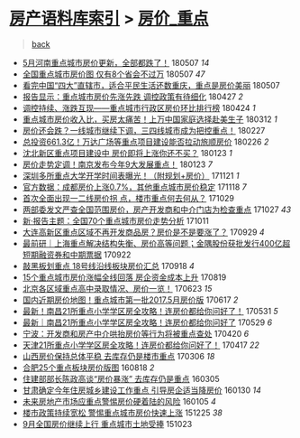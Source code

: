 [房产语料库索引](../../README.md)  > [房价_重点](房价_重点.md)
====
> [back](../README.md)

- [5月河南重点城市房价更新，全部都跌了！](http://jkwz.applinzi.com/ittc/7100390187622466577.html#5%E6%9C%88%E6%B2%B3%E5%8D%97%E9%87%8D%E7%82%B9%E5%9F%8E%E5%B8%82%E6%88%BF%E4%BB%B7%E6%9B%B4%E6%96%B0%EF%BC%8C%E5%85%A8%E9%83%A8%E9%83%BD%E8%B7%8C%E4%BA%86%EF%BC%81) 180507 *14* 
- [全国重点城市房价图 仅有8个省会不过万](http://jkwz.applinzi.com/ittc/7100347257935365131.html#%E5%85%A8%E5%9B%BD%E9%87%8D%E7%82%B9%E5%9F%8E%E5%B8%82%E6%88%BF%E4%BB%B7%E5%9B%BE+%E4%BB%85%E6%9C%898%E4%B8%AA%E7%9C%81%E4%BC%9A%E4%B8%8D%E8%BF%87%E4%B8%87) 180507 *47* 
- [看完中国“四大”直辖市，适合平民生活还数重庆，重点是房价美丽](http://jkwz.applinzi.com/ittc/7100279856187311114.html#%E7%9C%8B%E5%AE%8C%E4%B8%AD%E5%9B%BD%E2%80%9C%E5%9B%9B%E5%A4%A7%E2%80%9D%E7%9B%B4%E8%BE%96%E5%B8%82%EF%BC%8C%E9%80%82%E5%90%88%E5%B9%B3%E6%B0%91%E7%94%9F%E6%B4%BB%E8%BF%98%E6%95%B0%E9%87%8D%E5%BA%86%EF%BC%8C%E9%87%8D%E7%82%B9%E6%98%AF%E6%88%BF%E4%BB%B7%E7%BE%8E%E4%B8%BD) 180507  
- [报告显示：重点城市房价先涨先跌 调控政策有待细化](http://jkwz.applinzi.com/ittc/7096794733336855558.html#%E6%8A%A5%E5%91%8A%E6%98%BE%E7%A4%BA%EF%BC%9A%E9%87%8D%E7%82%B9%E5%9F%8E%E5%B8%82%E6%88%BF%E4%BB%B7%E5%85%88%E6%B6%A8%E5%85%88%E8%B7%8C+%E8%B0%83%E6%8E%A7%E6%94%BF%E7%AD%96%E6%9C%89%E5%BE%85%E7%BB%86%E5%8C%96) 180427 *2* 
- [调控持续、涨跌互现——重点城市行政区房价环比排行榜](http://jkwz.applinzi.com/ittc/7095482689069253639.html#%E8%B0%83%E6%8E%A7%E6%8C%81%E7%BB%AD%E3%80%81%E6%B6%A8%E8%B7%8C%E4%BA%92%E7%8E%B0%E2%80%94%E2%80%94%E9%87%8D%E7%82%B9%E5%9F%8E%E5%B8%82%E8%A1%8C%E6%94%BF%E5%8C%BA%E6%88%BF%E4%BB%B7%E7%8E%AF%E6%AF%94%E6%8E%92%E8%A1%8C%E6%A6%9C) 180424 *1* 
- [重点城市房价收入比，买房太痛苦！上万中国家庭选择赴美生子](http://jkwz.applinzi.com/ittc/7079604818463425547.html#%E9%87%8D%E7%82%B9%E5%9F%8E%E5%B8%82%E6%88%BF%E4%BB%B7%E6%94%B6%E5%85%A5%E6%AF%94%EF%BC%8C%E4%B9%B0%E6%88%BF%E5%A4%AA%E7%97%9B%E8%8B%A6%EF%BC%81%E4%B8%8A%E4%B8%87%E4%B8%AD%E5%9B%BD%E5%AE%B6%E5%BA%AD%E9%80%89%E6%8B%A9%E8%B5%B4%E7%BE%8E%E7%94%9F%E5%AD%90) 180312 *1* 
- [房价还会跌？一线城市继续下调，三四线城市成为把控重点！](http://jkwz.applinzi.com/ittc/7074704810299622416.html#%E6%88%BF%E4%BB%B7%E8%BF%98%E4%BC%9A%E8%B7%8C%EF%BC%9F%E4%B8%80%E7%BA%BF%E5%9F%8E%E5%B8%82%E7%BB%A7%E7%BB%AD%E4%B8%8B%E8%B0%83%EF%BC%8C%E4%B8%89%E5%9B%9B%E7%BA%BF%E5%9F%8E%E5%B8%82%E6%88%90%E4%B8%BA%E6%8A%8A%E6%8E%A7%E9%87%8D%E7%82%B9%EF%BC%81) 180227  
- [总投资661.3亿！万达广场等重点项目建设能否拉动旅顺房价](http://jkwz.applinzi.com/ittc/7074326525635986448.html#%E6%80%BB%E6%8A%95%E8%B5%84661.3%E4%BA%BF%EF%BC%81%E4%B8%87%E8%BE%BE%E5%B9%BF%E5%9C%BA%E7%AD%89%E9%87%8D%E7%82%B9%E9%A1%B9%E7%9B%AE%E5%BB%BA%E8%AE%BE%E8%83%BD%E5%90%A6%E6%8B%89%E5%8A%A8%E6%97%85%E9%A1%BA%E6%88%BF%E4%BB%B7) 180226 *2* 
- [沈北新区重点项目建设中 房价即将上涨你还不买？](http://jkwz.applinzi.com/ittc/7061792158502093830.html#%E6%B2%88%E5%8C%97%E6%96%B0%E5%8C%BA%E9%87%8D%E7%82%B9%E9%A1%B9%E7%9B%AE%E5%BB%BA%E8%AE%BE%E4%B8%AD+%E6%88%BF%E4%BB%B7%E5%8D%B3%E5%B0%86%E4%B8%8A%E6%B6%A8%E4%BD%A0%E8%BF%98%E4%B8%8D%E4%B9%B0%EF%BC%9F) 180123 *1* 
- [房价走势定调！南京发布今年9大发展重点！](http://jkwz.applinzi.com/ittc/7061729152376243211.html#%E6%88%BF%E4%BB%B7%E8%B5%B0%E5%8A%BF%E5%AE%9A%E8%B0%83%EF%BC%81%E5%8D%97%E4%BA%AC%E5%8F%91%E5%B8%83%E4%BB%8A%E5%B9%B49%E5%A4%A7%E5%8F%91%E5%B1%95%E9%87%8D%E7%82%B9%EF%BC%81) 180123 *7* 
- [深圳多所重点大学开学时间表曝光！（附规划+房价）](http://jkwz.applinzi.com/ittc/7038402091754718224.html#%E6%B7%B1%E5%9C%B3%E5%A4%9A%E6%89%80%E9%87%8D%E7%82%B9%E5%A4%A7%E5%AD%A6%E5%BC%80%E5%AD%A6%E6%97%B6%E9%97%B4%E8%A1%A8%E6%9B%9D%E5%85%89%EF%BC%81%EF%BC%88%E9%99%84%E8%A7%84%E5%88%92%2B%E6%88%BF%E4%BB%B7%EF%BC%89) 171121 *1* 
- [官方数据：成都房价上涨0.7%，其他重点城市房价稳定](http://jkwz.applinzi.com/ittc/7037406606315226128.html#%E5%AE%98%E6%96%B9%E6%95%B0%E6%8D%AE%EF%BC%9A%E6%88%90%E9%83%BD%E6%88%BF%E4%BB%B7%E4%B8%8A%E6%B6%A80.7%25%EF%BC%8C%E5%85%B6%E4%BB%96%E9%87%8D%E7%82%B9%E5%9F%8E%E5%B8%82%E6%88%BF%E4%BB%B7%E7%A8%B3%E5%AE%9A) 171118 *7* 
- [首次全面出现一二线房价拐 点，楼市重点何去何从？](http://jkwz.applinzi.com/ittc/7029497412039738384.html#%E9%A6%96%E6%AC%A1%E5%85%A8%E9%9D%A2%E5%87%BA%E7%8E%B0%E4%B8%80%E4%BA%8C%E7%BA%BF%E6%88%BF%E4%BB%B7%E6%8B%90+%E7%82%B9%EF%BC%8C%E6%A5%BC%E5%B8%82%E9%87%8D%E7%82%B9%E4%BD%95%E5%8E%BB%E4%BD%95%E4%BB%8E%EF%BC%9F) 171029  
- [两部委发文严查全国范围房价，房产开发商和中介门店为检查重点](http://jkwz.applinzi.com/ittc/7029073357725762577.html#%E4%B8%A4%E9%83%A8%E5%A7%94%E5%8F%91%E6%96%87%E4%B8%A5%E6%9F%A5%E5%85%A8%E5%9B%BD%E8%8C%83%E5%9B%B4%E6%88%BF%E4%BB%B7%EF%BC%8C%E6%88%BF%E4%BA%A7%E5%BC%80%E5%8F%91%E5%95%86%E5%92%8C%E4%B8%AD%E4%BB%8B%E9%97%A8%E5%BA%97%E4%B8%BA%E6%A3%80%E6%9F%A5%E9%87%8D%E7%82%B9) 171027 *43* 
- [新·报告主题：全国70个重点城市房价走势分析](http://jkwz.applinzi.com/ittc/7023123935711986704.html#%E6%96%B0%C2%B7%E6%8A%A5%E5%91%8A%E4%B8%BB%E9%A2%98%EF%BC%9A%E5%85%A8%E5%9B%BD70%E4%B8%AA%E9%87%8D%E7%82%B9%E5%9F%8E%E5%B8%82%E6%88%BF%E4%BB%B7%E8%B5%B0%E5%8A%BF%E5%88%86%E6%9E%90) 171011  
- [大连高新区重点区域不再开发商品房？房价是不是要涨了？](http://jkwz.applinzi.com/ittc/7018674674379260944.html#%E5%A4%A7%E8%BF%9E%E9%AB%98%E6%96%B0%E5%8C%BA%E9%87%8D%E7%82%B9%E5%8C%BA%E5%9F%9F%E4%B8%8D%E5%86%8D%E5%BC%80%E5%8F%91%E5%95%86%E5%93%81%E6%88%BF%EF%BC%9F%E6%88%BF%E4%BB%B7%E6%98%AF%E4%B8%8D%E6%98%AF%E8%A6%81%E6%B6%A8%E4%BA%86%EF%BC%9F) 170929 *4* 
- [最前研｜上海重点解决结构失衡、房价高等问题；金隅股份获批发行400亿超短期融资券和中期票据](http://jkwz.applinzi.com/ittc/7016204732685878289.html#%E6%9C%80%E5%89%8D%E7%A0%94%EF%BD%9C%E4%B8%8A%E6%B5%B7%E9%87%8D%E7%82%B9%E8%A7%A3%E5%86%B3%E7%BB%93%E6%9E%84%E5%A4%B1%E8%A1%A1%E3%80%81%E6%88%BF%E4%BB%B7%E9%AB%98%E7%AD%89%E9%97%AE%E9%A2%98%EF%BC%9B%E9%87%91%E9%9A%85%E8%82%A1%E4%BB%BD%E8%8E%B7%E6%89%B9%E5%8F%91%E8%A1%8C400%E4%BA%BF%E8%B6%85%E7%9F%AD%E6%9C%9F%E8%9E%8D%E8%B5%84%E5%88%B8%E5%92%8C%E4%B8%AD%E6%9C%9F%E7%A5%A8%E6%8D%AE) 170922  
- [敲黑板划重点 18号线沿线板块房价汇总](http://jkwz.applinzi.com/ittc/7014592552009991185.html#%E6%95%B2%E9%BB%91%E6%9D%BF%E5%88%92%E9%87%8D%E7%82%B9+18%E5%8F%B7%E7%BA%BF%E6%B2%BF%E7%BA%BF%E6%9D%BF%E5%9D%97%E6%88%BF%E4%BB%B7%E6%B1%87%E6%80%BB) 170918 *4* 
- [15个重点城市房价涨幅全线回落 房企资金成本上升](http://jkwz.applinzi.com/ittc/7003408673395966993.html#15%E4%B8%AA%E9%87%8D%E7%82%B9%E5%9F%8E%E5%B8%82%E6%88%BF%E4%BB%B7%E6%B6%A8%E5%B9%85%E5%85%A8%E7%BA%BF%E5%9B%9E%E8%90%BD+%E6%88%BF%E4%BC%81%E8%B5%84%E9%87%91%E6%88%90%E6%9C%AC%E4%B8%8A%E5%8D%87) 170819  
- [北京各区域重点高中录取情况、房价一览！](http://jkwz.applinzi.com/ittc/6982430621908337668.html#%E5%8C%97%E4%BA%AC%E5%90%84%E5%8C%BA%E5%9F%9F%E9%87%8D%E7%82%B9%E9%AB%98%E4%B8%AD%E5%BD%95%E5%8F%96%E6%83%85%E5%86%B5%E3%80%81%E6%88%BF%E4%BB%B7%E4%B8%80%E8%A7%88%EF%BC%81) 170623 *15* 
- [国内近期房价地图！重点城市第一批2017.5月房价版](http://jkwz.applinzi.com/ittc/6980233204609844228.html#%E5%9B%BD%E5%86%85%E8%BF%91%E6%9C%9F%E6%88%BF%E4%BB%B7%E5%9C%B0%E5%9B%BE%EF%BC%81%E9%87%8D%E7%82%B9%E5%9F%8E%E5%B8%82%E7%AC%AC%E4%B8%80%E6%89%B92017.5%E6%9C%88%E6%88%BF%E4%BB%B7%E7%89%88) 170617 *2* 
- [最新！南昌21所重点小学学区房全攻略！连房价都给你问好了！](http://jkwz.applinzi.com/ittc/6973772218159858693.html#%E6%9C%80%E6%96%B0%EF%BC%81%E5%8D%97%E6%98%8C21%E6%89%80%E9%87%8D%E7%82%B9%E5%B0%8F%E5%AD%A6%E5%AD%A6%E5%8C%BA%E6%88%BF%E5%85%A8%E6%94%BB%E7%95%A5%EF%BC%81%E8%BF%9E%E6%88%BF%E4%BB%B7%E9%83%BD%E7%BB%99%E4%BD%A0%E9%97%AE%E5%A5%BD%E4%BA%86%EF%BC%81) 170531 *5* 
- [最新｜南昌21所重点小学学区房全攻略！连房价都给你问好了](http://jkwz.applinzi.com/ittc/6973039283114869764.html#%E6%9C%80%E6%96%B0%EF%BD%9C%E5%8D%97%E6%98%8C21%E6%89%80%E9%87%8D%E7%82%B9%E5%B0%8F%E5%AD%A6%E5%AD%A6%E5%8C%BA%E6%88%BF%E5%85%A8%E6%94%BB%E7%95%A5%EF%BC%81%E8%BF%9E%E6%88%BF%E4%BB%B7%E9%83%BD%E7%BB%99%E4%BD%A0%E9%97%AE%E5%A5%BD%E4%BA%86) 170529 *6* 
- [宁波：开发商和房产中介哄抬房价等行为将被重点查处](http://jkwz.applinzi.com/ittc/6958636652128896005.html#%E5%AE%81%E6%B3%A2%EF%BC%9A%E5%BC%80%E5%8F%91%E5%95%86%E5%92%8C%E6%88%BF%E4%BA%A7%E4%B8%AD%E4%BB%8B%E5%93%84%E6%8A%AC%E6%88%BF%E4%BB%B7%E7%AD%89%E8%A1%8C%E4%B8%BA%E5%B0%86%E8%A2%AB%E9%87%8D%E7%82%B9%E6%9F%A5%E5%A4%84) 170420 *6* 
- [天津21所重点小学学区房全攻略！连房价都给你问好了！](http://jkwz.applinzi.com/ittc/6957638603713807365.html#%E5%A4%A9%E6%B4%A521%E6%89%80%E9%87%8D%E7%82%B9%E5%B0%8F%E5%AD%A6%E5%AD%A6%E5%8C%BA%E6%88%BF%E5%85%A8%E6%94%BB%E7%95%A5%EF%BC%81%E8%BF%9E%E6%88%BF%E4%BB%B7%E9%83%BD%E7%BB%99%E4%BD%A0%E9%97%AE%E5%A5%BD%E4%BA%86%EF%BC%81) 170417 *22* 
- [山西房价保持总体平稳 去库存仍是楼市重点](http://jkwz.applinzi.com/ittc/6941878822256509956.html#%E5%B1%B1%E8%A5%BF%E6%88%BF%E4%BB%B7%E4%BF%9D%E6%8C%81%E6%80%BB%E4%BD%93%E5%B9%B3%E7%A8%B3+%E5%8E%BB%E5%BA%93%E5%AD%98%E4%BB%8D%E6%98%AF%E6%A5%BC%E5%B8%82%E9%87%8D%E7%82%B9) 170306 *18* 
- [合肥25个重点板块房价版图](http://jkwz.applinzi.com/ittc/6867068566490317829.html#%E5%90%88%E8%82%A525%E4%B8%AA%E9%87%8D%E7%82%B9%E6%9D%BF%E5%9D%97%E6%88%BF%E4%BB%B7%E7%89%88%E5%9B%BE) 160818 *2* 
- [住建部部长陈政高谈“房价暴涨” 去库存仍是重点](http://jkwz.applinzi.com/ittc/6806184684941739013.html#%E4%BD%8F%E5%BB%BA%E9%83%A8%E9%83%A8%E9%95%BF%E9%99%88%E6%94%BF%E9%AB%98%E8%B0%88%E2%80%9C%E6%88%BF%E4%BB%B7%E6%9A%B4%E6%B6%A8%E2%80%9D+%E5%8E%BB%E5%BA%93%E5%AD%98%E4%BB%8D%E6%98%AF%E9%87%8D%E7%82%B9) 160305  
- [甘肃确定今年住房城乡建设工作重点 引导房企适当降房价](http://jkwz.applinzi.com/ittc/6793061570624095237.html#%E7%94%98%E8%82%83%E7%A1%AE%E5%AE%9A%E4%BB%8A%E5%B9%B4%E4%BD%8F%E6%88%BF%E5%9F%8E%E4%B9%A1%E5%BB%BA%E8%AE%BE%E5%B7%A5%E4%BD%9C%E9%87%8D%E7%82%B9+%E5%BC%95%E5%AF%BC%E6%88%BF%E4%BC%81%E9%80%82%E5%BD%93%E9%99%8D%E6%88%BF%E4%BB%B7) 160130 *14* 
- [未来房地产市场应重点警惕房价硬着陆的风险](http://jkwz.applinzi.com/ittc/6783940605810050052.html#%E6%9C%AA%E6%9D%A5%E6%88%BF%E5%9C%B0%E4%BA%A7%E5%B8%82%E5%9C%BA%E5%BA%94%E9%87%8D%E7%82%B9%E8%AD%A6%E6%83%95%E6%88%BF%E4%BB%B7%E7%A1%AC%E7%9D%80%E9%99%86%E7%9A%84%E9%A3%8E%E9%99%A9) 160105 *4* 
- [楼市政策持续宽松 警惕重点城市房价快速上涨](http://jkwz.applinzi.com/ittc/6779666486184641540.html#%E6%A5%BC%E5%B8%82%E6%94%BF%E7%AD%96%E6%8C%81%E7%BB%AD%E5%AE%BD%E6%9D%BE+%E8%AD%A6%E6%83%95%E9%87%8D%E7%82%B9%E5%9F%8E%E5%B8%82%E6%88%BF%E4%BB%B7%E5%BF%AB%E9%80%9F%E4%B8%8A%E6%B6%A8) 151225 *38* 
- [9月全国房价继续上行 重点城市土地受捧](http://jkwz.applinzi.com/ittc/6756399000657052676.html#9%E6%9C%88%E5%85%A8%E5%9B%BD%E6%88%BF%E4%BB%B7%E7%BB%A7%E7%BB%AD%E4%B8%8A%E8%A1%8C+%E9%87%8D%E7%82%B9%E5%9F%8E%E5%B8%82%E5%9C%9F%E5%9C%B0%E5%8F%97%E6%8D%A7) 151023  
